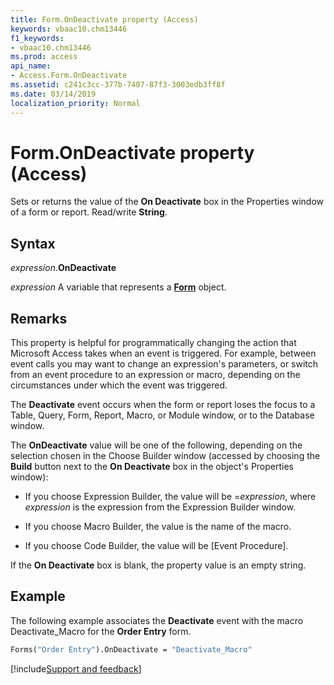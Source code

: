 ```yaml
---
title: Form.OnDeactivate property (Access)
keywords: vbaac10.chm13446
f1_keywords:
- vbaac10.chm13446
ms.prod: access
api_name:
- Access.Form.OnDeactivate
ms.assetid: c241c3cc-377b-7407-87f3-3003edb3ff8f
ms.date: 03/14/2019
localization_priority: Normal
---
```



# Form.OnDeactivate property (Access)

Sets or returns the value of the **On Deactivate** box in the Properties window of a form or report. Read/write **String**.


## Syntax

_expression_.**OnDeactivate**

_expression_ A variable that represents a **[Form](Access.Form.md)** object.


## Remarks

This property is helpful for programmatically changing the action that Microsoft Access takes when an event is triggered. For example, between event calls you may want to change an expression's parameters, or switch from an event procedure to an expression or macro, depending on the circumstances under which the event was triggered.

The **Deactivate** event occurs when the form or report loses the focus to a Table, Query, Form, Report, Macro, or Module window, or to the Database window.

The **OnDeactivate** value will be one of the following, depending on the selection chosen in the Choose Builder window (accessed by choosing the **Build** button next to the **On Deactivate** box in the object's Properties window):

- If you choose Expression Builder, the value will be =_expression_, where _expression_ is the expression from the Expression Builder window.
    
- If you choose Macro Builder, the value is the name of the macro. 
    
- If you choose Code Builder, the value will be [Event Procedure]. 
    
If the **On Deactivate** box is blank, the property value is an empty string.


## Example

The following example associates the **Deactivate** event with the macro Deactivate_Macro for the **Order Entry** form.

```vb
Forms("Order Entry").OnDeactivate = "Deactivate_Macro"
```



[!include[Support and feedback](~/includes/feedback-boilerplate.md)]